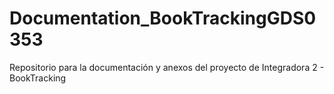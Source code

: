 # Documentation_BookTrackingGDS0353
Repositorio para la documentación y anexos del proyecto de Integradora 2 - BookTracking
